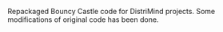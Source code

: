 
Repackaged Bouncy Castle code for DistriMind projects. 
Some modifications of original code has been done.
